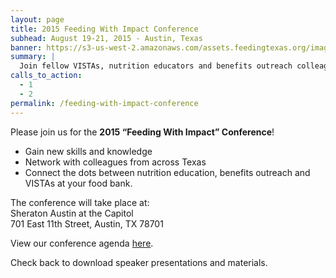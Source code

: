 ```yaml
---
layout: page
title: 2015 Feeding With Impact Conference
subhead: August 19-21, 2015 - Austin, Texas
banner: https://s3-us-west-2.amazonaws.com/assets.feedingtexas.org/images/banners/banner-02.jpg
summary: |
  Join fellow VISTAs, nutrition educators and benefits outreach colleagues in Austin for the 2015 “Feeding With Impact” Conference. 
calls_to_action:
  - 1
  - 2
permalink: /feeding-with-impact-conference
---
```

Please join us for the **2015 “Feeding With Impact” Conference**!      

* Gain new skills and knowledge
* Network with colleagues from across Texas
* Connect the dots between nutrition education, benefits outreach and VISTAs at your food bank. 

The conference will take place at:  
Sheraton Austin at the Capitol  
701 East 11th Street, Austin, TX 78701

View our conference agenda [here](https://s3-us-west-2.amazonaws.com/assets.feedingtexas.org/pdf/Conference_Agenda.pdf).

Check back to download speaker presentations and materials. 
